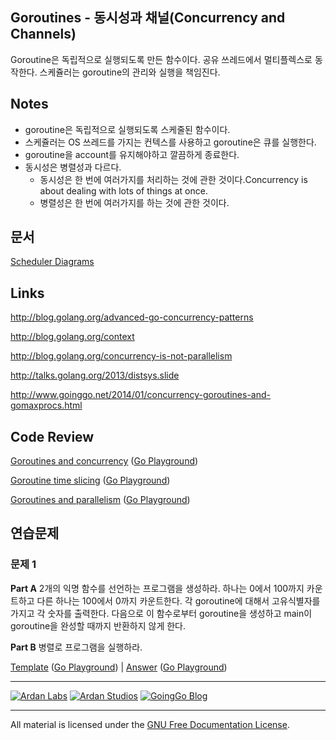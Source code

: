 ## Goroutines - 동시성과 채널(Concurrency and Channels)

Goroutine은 독립적으로 실행되도록 만든 함수이다. 공유 쓰레드에서 멀티플렉스로 동작한다. 스케쥴러는 goroutine의 관리와 실행을 책임진다.

## Notes

* goroutine은 독립적으로 실행되도록 스케줄된 함수이다.
* 스케쥴러는 OS 쓰레드를 가지는 컨텍스를 사용하고 goroutine은 큐를 실행한다.
* goroutine을 account를 유지해야하고 깔끔하게 종료한다.
* 동시성은 병렬성과 다르다.
	* 동시성은 한 번에 여러가지를 처리하는 것에 관한 것이다.Concurrency is about dealing with lots of things at once.
	* 병렬성은 한 번에 여러가지를 하는 것에 관한 것이다.

## 문서

[Scheduler Diagrams](documentation/scheduler.md)

## Links

http://blog.golang.org/advanced-go-concurrency-patterns

http://blog.golang.org/context

http://blog.golang.org/concurrency-is-not-parallelism

http://talks.golang.org/2013/distsys.slide

http://www.goinggo.net/2014/01/concurrency-goroutines-and-gomaxprocs.html

## Code Review

[Goroutines and concurrency](example1/example1.go) ([Go Playground](http://play.golang.org/p/LI0TEB6PMf))

[Goroutine time slicing](example2/example2.go) ([Go Playground](https://play.golang.org/p/AzDUqwkM58))

[Goroutines and parallelism](example3/example3.go) ([Go Playground](http://play.golang.org/p/cqsHoPD30n))

## 연습문제

### 문제 1

**Part A** 2개의 익명 함수를 선언하는 프로그램을 생성하라. 하나는 0에서 100까지 카운트하고 다른 하나는 100에서 0까지 카운트한다. 각 goroutine에 대해서 고유식별자를 가지고 각 숫자를 출력한다. 다음으로 이 함수로부터 goroutine을 생성하고 main이 goroutine을 완성할 때까지 반환하지 않게 한다.

**Part B** 병렬로 프로그램을 실행하라.

[Template](exercises/template1/template1.go) ([Go Playground](http://play.golang.org/p/H-h1cbBW3B)) | 
[Answer](exercises/exercise1/exercise1.go) ([Go Playground](http://play.golang.org/p/mB4QslSNoA))

___
[![Ardan Labs](../../00-slides/images/ggt_logo.png)](http://www.ardanlabs.com)
[![Ardan Studios](../../00-slides/images/ardan_logo.png)](http://www.ardanstudios.com)
[![GoingGo Blog](../../00-slides/images/ggb_logo.png)](http://www.goinggo.net)
___
All material is licensed under the [GNU Free Documentation License](https://github.com/ArdanStudios/gotraining/blob/master/LICENSE).
